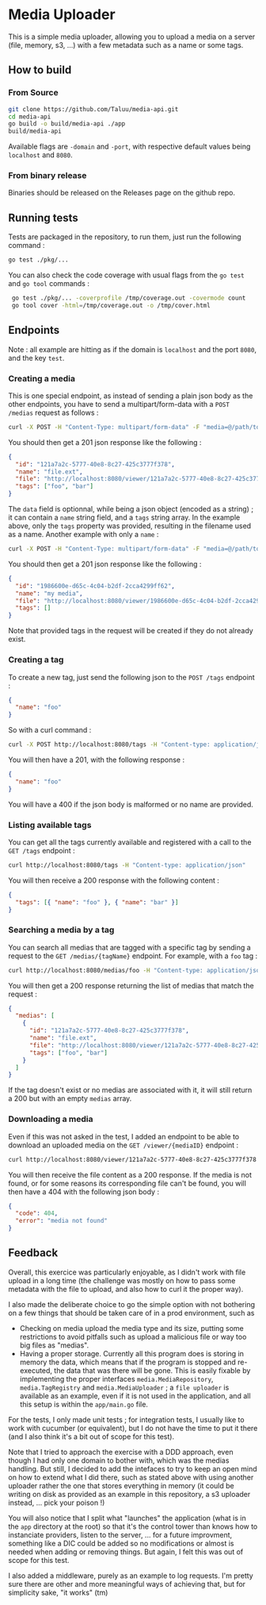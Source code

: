 # Media Uploader

This is a simple media uploader, allowing you to upload a media on a server
(file, memory, s3, ...) with a few metadata such as a name or some tags.

## How to build

### From Source

```bash
git clone https://github.com/Taluu/media-api.git
cd media-api
go build -o build/media-api ./app
build/media-api
```

Available flags are `-domain` and `-port`, with respective default values
being `localhost` and `8080`.

### From binary release

Binaries should be released on the Releases page on the github repo.

## Running tests

Tests are packaged in the repository, to run them, just run the following
command :

```bash
go test ./pkg/...
```

You can also check the code coverage with usual flags from the `go test` and
`go tool` commands :

```bash
 go test ./pkg/... -coverprofile /tmp/coverage.out -covermode count
 go tool cover -html=/tmp/coverage.out -o /tmp/cover.html
```

## Endpoints

Note : all example are hitting as if the domain is `localhost` and the port
`8080`, and the key `test`.

### Creating a media

This is one special endpoint, as instead of sending a plain json body as the
other endpoints, you have to send a multipart/form-data with a `POST /medias`
request as follows :

```bash
curl -X POST -H "Content-Type: multipart/form-data" -F "media=@/path/to/file.ext" -F "data={\"tags\": [\"foo\", \"bar\"]};type=application/json" http://localhost:8080/medias
```

You should then get a 201 json response like the following :

```json
{
  "id": "121a7a2c-5777-40e8-8c27-425c3777f378",
  "name": "file.ext",
  "file": "http://localhost:8080/viewer/121a7a2c-5777-40e8-8c27-425c3777f378",
  "tags": ["foo", "bar"]
}
```

The `data` field is optionnal, while being a json object (encoded as a string) ;
it can contain a `name` string field, and a `tags` string array. In the example
above, only the `tags` property was provided, resulting in the filename used as
a name. Another example with only a `name` :

```bash
curl -X POST -H "Content-Type: multipart/form-data" -F "media=@/path/to/file.ext" -F "data={\"name\": \"my media\"};type=application/json" http://localhost:8080/medias
```

You should then get a 201 json response like the following :

```json
{
  "id": "1986600e-d65c-4c04-b2df-2cca4299ff62",
  "name": "my media",
  "file": "http://localhost:8080/viewer/1986600e-d65c-4c04-b2df-2cca4299ff62",
  "tags": []
}
```

Note that provided tags in the request will be created if they do not already
exist.

### Creating a tag

To create a new tag, just send the following json to the `POST /tags` endpoint :

```json
{
  "name": "foo"
}
```

So with a curl command :

```bash
curl -X POST http://localhost:8080/tags -H "Content-type: application/json" -d "{\"name\": \"foo\"}"
```

You will then have a 201, with the following response :

```json
{
  "name": "foo"
}
```

You will have a 400 if the json body is malformed or no name are provided.

### Listing available tags

You can get all the tags currently available and registered with a call to the
`GET /tags` endpoint :

```bash
curl http://localhost:8080/tags -H "Content-type: application/json"
```

You will then receive a 200 response with the following content :

```json
{
  "tags": [{ "name": "foo" }, { "name": "bar" }]
}
```

### Searching a media by a tag

You can search all medias that are tagged with a specific tag by sending a
request to the `GET /medias/{tagName}` endpoint. For example, with a `foo` tag :

```bash
curl http://localhost:8080/medias/foo -H "Content-type: application/json"
```

You will then get a 200 response returning the list of medias that match the
request :

```json
{
  "medias": [
    {
      "id": "121a7a2c-5777-40e8-8c27-425c3777f378",
      "name": "file.ext",
      "file": "http://localhost:8080/viewer/121a7a2c-5777-40e8-8c27-425c3777f378",
      "tags": ["foo", "bar"]
    }
  ]
}
```

If the tag doesn't exist or no medias are associated with it, it will still
return a 200 but with an empty `medias` array.

### Downloading a media

Even if this was not asked in the test, I added an endpoint to be able to
download an uploaded media on the `GET /viewer/{mediaID}` endpoint :

```bash
curl http://localhost:8080/viewer/121a7a2c-5777-40e8-8c27-425c3777f378 -H "Content-type: application/json" --output /tmp/file.ext
```

You will then receive the file content as a 200 response. If the media is not
found, or for some reasons its corresponding file can't be found, you will then
have a 404 with the following json body :

```json
{
  "code": 404,
  "error": "media not found"
}
```

## Feedback

Overall, this exercice was particularly enjoyable, as I didn't work with file
upload in a long time (the challenge was mostly on how to pass some metadata
with the file to upload, and also how to curl it the proper way).

I also made the deliberate choice to go the simple option with not bothering on
a few things that should be taken care of in a prod environment, such as

- Checking on media upload the media type and its size, putting some restrictions
  to avoid pitfalls such as upload a malicious file or way too big files as
  "medias".
- Having a proper storage. Currently all this program does is storing in memory
  the data, which means that if the program is stopped and re-executed, the data
  that was there will be gone. This is easily fixable by implementing the proper
  interfaces `media.MediaRepository`, `media.TagRegistry` and
  `media.MediaUploader` ; a `file uploader` is available as an example, even if
  it is not used in the application, and all this setup is within the
  `app/main.go` file.

For the tests, I only made unit tests ; for integration tests, I usually like
to work with cucumber (or equivalent), but I do not have the time to put it
there (and I also think it's a bit out of scope for this test).

Note that I tried to approach the exercise with a DDD approach, even though I
had only one domain to bother with, which was the medias handling.
But still, I decided to add the intefaces to try to keep an open mind on how
to extend what I did there, such as stated above with using another uploader
rather the one that stores everything in memory (it could be writing on disk
as provided as an example in this repository, a s3 uploader instead, ... pick
your poison !)

You will also notice that I split what "launches" the application (what is in
the `app` directory at the root) so that it's the control tower than knows
how to instanciate providers, listen to the server, ... for a future
improvment, something like a DIC could be added so no modifications or almost
is needed when adding or removing things. But again, I felt this was out of
scope for this test.

I also added a middleware, purely as an example to log requests. I'm pretty
sure there are other and more meaningful ways of achieving that, but for
simplicity sake, "it works" (tm)
